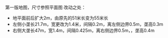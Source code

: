第一版地图，尺寸参照平面图
改动之处：
- 地平面前后扩大2m，由原先的51米长变为55米长
- 左侧小垄长21.7m，宽更改为1.4米，间隔0.2m，离左侧边界0.5m，垄高0.3m
- 右侧大垄长47m，宽1.4m，间隔0.425m，离右侧边界0.5m，，垄高0.4m
